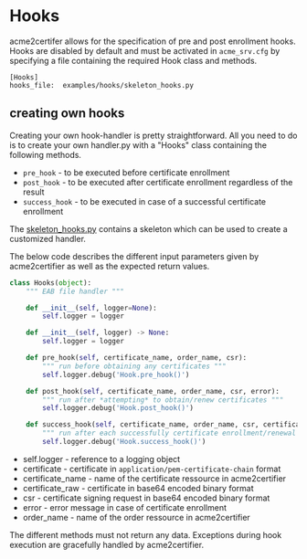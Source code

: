 <!-- markdownlint-disable  MD013 -->
<!-- wiki-title Hooks -->
# Hooks

acme2certifer allows for the specification of pre and post enrollment hooks. Hooks are disabled by default and must be activated in `acme_srv.cfg` by specifying a file containing the required Hook class and methods.

```config
[Hooks]
hooks_file:  examples/hooks/skeleton_hooks.py
```

## creating own hooks

Creating your own hook-handler is pretty straightforward.  All you need to do is to create your own handler.py with a "Hooks" class containing the following methods.

- `pre_hook` - to be executed before certificate enrollment
- `post_hook` - to be executed after certificate enrollment regardless of the result
- `success_hook`  - to be executed in case of a successful certificate enrollment

The [skeleton_hooks.py](../examples/hooks/skeleton_hooks.py) contains a skeleton which can be used to create a customized handler.

The below code describes the different input parameters given by acme2certifier as well as the expected return values.

```python
class Hooks(object):
    """ EAB file handler """

    def __init__(self, logger=None):
        self.logger = logger

    def __init__(self, logger) -> None:
        self.logger = logger

    def pre_hook(self, certificate_name, order_name, csr):
        """ run before obtaining any certificates """
        self.logger.debug('Hook.pre_hook()')

    def post_hook(self, certificate_name, order_name, csr, error):
        """ run after *attempting* to obtain/renew certificates """
        self.logger.debug('Hook.post_hook()')

    def success_hook(self, certificate_name, order_name, csr, certificate, certificate_raw, poll_identifier):
        """ run after each successfully certificate enrollment/renewal """
        self.logger.debug('Hook.success_hook()')
```
- self.logger - reference to a logging object
- certificate - certificate in `application/pem-certificate-chain` format
- certificate_name - name of the certificate ressource in acme2certifier
- certificate_raw - certificate in base64 encoded binary format
- csr - certificate signing request in base64 encoded binary format
- error - error message in case of certificate enrollment
- order_name - name of the order ressource in acme2certifier

The different methods must not return any data. Exceptions during hook execution are gracefully handled by acme2certifier.
